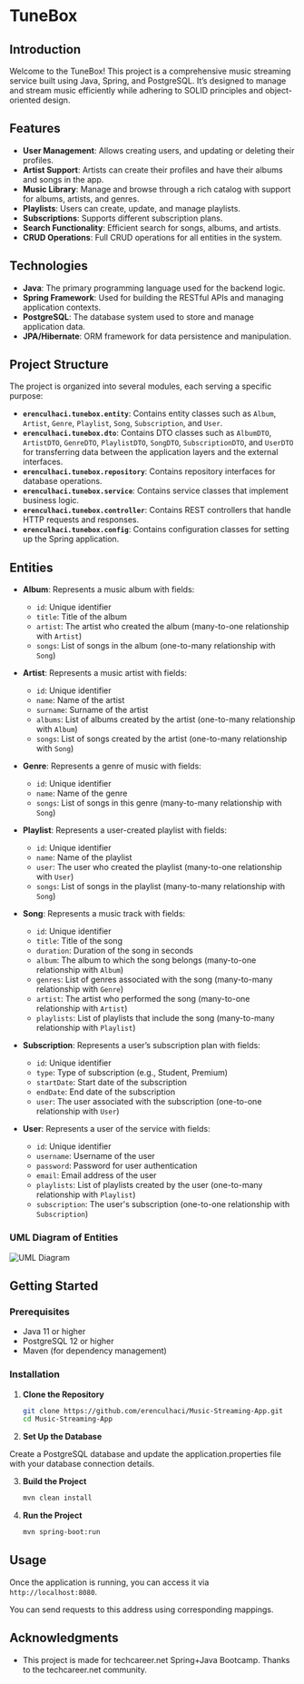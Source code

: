 # TuneBox

## Introduction

Welcome to the TuneBox! This project is a comprehensive music streaming service built using Java, Spring, and PostgreSQL. It’s designed to manage and stream music efficiently while adhering to SOLID principles and object-oriented design.

## Features

- **User Management**: Allows creating users, and updating or deleting their profiles.
- **Artist Support**: Artists can create their profiles and have their albums and songs in the app.
- **Music Library**: Manage and browse through a rich catalog with support for albums, artists, and genres.
- **Playlists**: Users can create, update, and manage playlists.
- **Subscriptions**: Supports different subscription plans.
- **Search Functionality**: Efficient search for songs, albums, and artists.
- **CRUD Operations**: Full CRUD operations for all entities in the system.

## Technologies

- **Java**: The primary programming language used for the backend logic.
- **Spring Framework**: Used for building the RESTful APIs and managing application contexts.
- **PostgreSQL**: The database system used to store and manage application data.
- **JPA/Hibernate**: ORM framework for data persistence and manipulation.

## Project Structure

The project is organized into several modules, each serving a specific purpose:

- **`erenculhaci.tunebox.entity`**: Contains entity classes such as `Album`, `Artist`, `Genre`, `Playlist`, `Song`, `Subscription`, and `User`.
- **`erenculhaci.tunebox.dto`**: Contains DTO classes such as `AlbumDTO`, `ArtistDTO`, `GenreDTO`, `PlaylistDTO`, `SongDTO`, `SubscriptionDTO`, and `UserDTO` for transferring data between the application layers and the external interfaces.
- **`erenculhaci.tunebox.repository`**: Contains repository interfaces for database operations.
- **`erenculhaci.tunebox.service`**: Contains service classes that implement business logic.
- **`erenculhaci.tunebox.controller`**: Contains REST controllers that handle HTTP requests and responses.
- **`erenculhaci.tunebox.config`**: Contains configuration classes for setting up the Spring application.

## Entities

- **Album**: Represents a music album with fields:
  - `id`: Unique identifier
  - `title`: Title of the album
  - `artist`: The artist who created the album (many-to-one relationship with `Artist`)
  - `songs`: List of songs in the album (one-to-many relationship with `Song`)

- **Artist**: Represents a music artist with fields:
  - `id`: Unique identifier
  - `name`: Name of the artist
  - `surname`: Surname of the artist
  - `albums`: List of albums created by the artist (one-to-many relationship with `Album`)
  - `songs`: List of songs created by the artist (one-to-many relationship with `Song`)

- **Genre**: Represents a genre of music with fields:
  - `id`: Unique identifier
  - `name`: Name of the genre
  - `songs`: List of songs in this genre (many-to-many relationship with `Song`)

- **Playlist**: Represents a user-created playlist with fields:
  - `id`: Unique identifier
  - `name`: Name of the playlist
  - `user`: The user who created the playlist (many-to-one relationship with `User`)
  - `songs`: List of songs in the playlist (many-to-many relationship with `Song`)

- **Song**: Represents a music track with fields:
  - `id`: Unique identifier
  - `title`: Title of the song
  - `duration`: Duration of the song in seconds
  - `album`: The album to which the song belongs (many-to-one relationship with `Album`)
  - `genres`: List of genres associated with the song (many-to-many relationship with `Genre`)
  - `artist`: The artist who performed the song (many-to-one relationship with `Artist`)
  - `playlists`: List of playlists that include the song (many-to-many relationship with `Playlist`)

- **Subscription**: Represents a user’s subscription plan with fields:
  - `id`: Unique identifier
  - `type`: Type of subscription (e.g., Student, Premium)
  - `startDate`: Start date of the subscription
  - `endDate`: End date of the subscription
  - `user`: The user associated with the subscription (one-to-one relationship with `User`)

- **User**: Represents a user of the service with fields:
  - `id`: Unique identifier
  - `username`: Username of the user
  - `password`: Password for user authentication
  - `email`: Email address of the user
  - `playlists`: List of playlists created by the user (one-to-many relationship with `Playlist`)
  - `subscription`: The user's subscription (one-to-one relationship with `Subscription`)

### UML Diagram of Entities
![UML Diagram](https://github.com/user-attachments/assets/49921e5d-e4a0-4aab-8a3e-233885e7e69d)

## Getting Started

### Prerequisites

- Java 11 or higher
- PostgreSQL 12 or higher
- Maven (for dependency management)

### Installation

1. **Clone the Repository**

   ```bash
   git clone https://github.com/erenculhaci/Music-Streaming-App.git
   cd Music-Streaming-App

2. **Set Up the Database**

Create a PostgreSQL database and update the application.properties file with your database connection details.

3. **Build the Project**
   ```bash
   mvn clean install

4. **Run the Project**
   ```bash
   mvn spring-boot:run

## Usage

Once the application is running, you can access it via `http://localhost:8080`.

You can send requests to this address using corresponding mappings.

## Acknowledgments

- This project is made for techcareer.net Spring+Java Bootcamp. Thanks to the techcareer.net community. 

